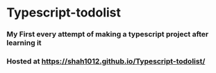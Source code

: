 # Typescript-todolist

### My First every attempt of making a typescript project after learning it
### Hosted at https://shah1012.github.io/Typescript-todolist/
